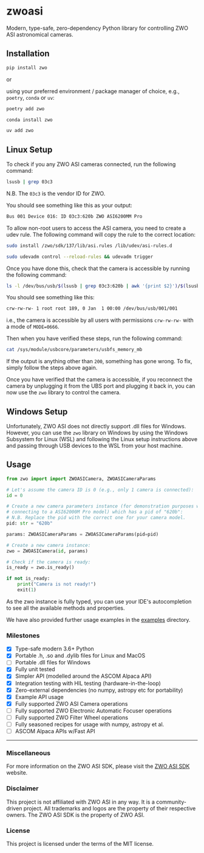 # zwoasi

Modern, type-safe, zero-dependency Python library for controlling ZWO ASI astronomical cameras.

## Installation

```bash
pip install zwo
```

or

using your preferred environment / package manager of choice, e.g., `poetry`, `conda` or `uv`:

```bash
poetry add zwo
```

```bash
conda install zwo
```

```bash
uv add zwo
```

## Linux Setup

To check if you any ZWO ASI cameras connected, run the following command:

```bash
lsusb | grep 03c3
```

N.B. The `03c3` is the vendor ID for ZWO.

You should see something like this as your output:

```bash
Bus 001 Device 016: ID 03c3:620b ZWO ASI6200MM Pro
```

To allow non-root users to access the ASI camera, you need to create a udev rule. The following command will copy the rule to the correct location:

```bash
sudo install /zwo/sdk/137/lib/asi.rules /lib/udev/asi-rules.d
```

```bash
sudo udevadm control --reload-rules && udevadm trigger
```

Once you have done this, check that the camera is accessible by running the following command:

```bash
ls -l /dev/bus/usb/$(lsusb | grep 03c3:620b | awk '{print $2}')/$(lsusb | grep 03c3:620b | awk '{print $4}' | tr -d :)
```

You should see something like this:

```bash
crw-rw-rw- 1 root root 189, 0 Jan  1 00:00 /dev/bus/usb/001/001
```

i.e., the camera is accessible by all users with permissions `crw-rw-rw-` with a mode of `MODE=0666`.

Then when you have verified these steps, run the following command:

```bash
cat /sys/module/usbcore/parameters/usbfs_memory_mb
```

If the output is anything other than `200`, something has gone wrong. To fix, simply follow the steps above again.

Once you have verified that the camera is accessible, if you reconnect the camera by unplugging it from the UBS port and plugging it back in, you can now use the `zwo` library to control the camera.

## Windows Setup

Unfortunately, ZWO ASI does not directly support .dll files for Windows. However, you can use the `zwo` library on Windows by using the Windows Subsystem for Linux (WSL) and following the Linux setup instructions above and passing through USB devices to the WSL from your host machine.

## Usage

```python
from zwo import import ZWOASICamera, ZWOASICameraParams

# Let's assume the camera ID is 0 (e.g., only 1 camera is connected):
id = 0

# Create a new camera parameters instance (for demonstration purposes we are
# connecting to a ASI62000M Pro model) which has a pid of "620b":
# N.B. Replace the pid with the correct one for your camera model.
pid: str = "620b"

params: ZWOASICameraParams = ZWOASICameraParams(pid=pid)

# Create a new camera instance:
zwo = ZWOASICamera(id, params)

# Check if the camera is ready:
is_ready = zwo.is_ready()

if not is_ready:
    print("Camera is not ready!")
    exit(1)
```

As the zwo instance is fully typed, you can use your IDE's autocompletion to see all the available methods and properties.

We have also provided further usage examples in the [examples](./examples) directory.

### Milestones

- [X] Type-safe modern 3.6+ Python
- [X] Portable .h, .so and .dylib files for Linux and MacOS
- [ ] Portable .dll files for Windows
- [X] Fully unit tested
- [X] Simpler API (modelled around the ASCOM Alpaca API)
- [X] Integration testing with HIL testing (hardware-in-the-loop)
- [X] Zero-external dependencies (no numpy, astropy etc for portability)
- [X] Example API usage
- [X] Fully supported ZWO ASI Camera operations
- [ ] Fully supported ZWO Electronic Automatic Focuser operations
- [ ] Fully supported ZWO Filter Wheel operations
- [ ] Fully seasoned recipes for usage with numpy, astropy et al.
- [ ] ASCOM Alpaca APIs w/Fast API

---

### Miscellaneous

For more information on the ZWO ASI SDK, please visit the [ZWO ASI SDK](https://www.zwoastro.com/software/) website.

### Disclaimer

This project is not affiliated with ZWO ASI in any way. It is a community-driven project. All trademarks and logos are the property of their respective owners. The ZWO ASI SDK is the property of ZWO ASI.

### License

This project is licensed under the terms of the MIT license.